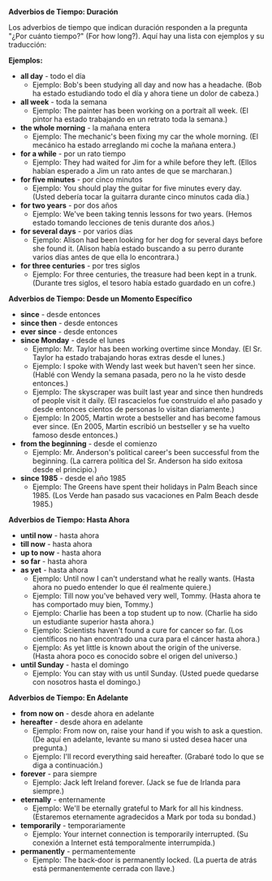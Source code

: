 
**Adverbios de Tiempo: Duración**

Los adverbios de tiempo que indican duración responden a la pregunta "¿Por cuánto tiempo?" (For how long?).  Aquí hay una lista con ejemplos y su traducción:

**Ejemplos:**

*   **all day** - todo el día
    *   Ejemplo: Bob's been studying all day and now has a headache. (Bob ha estado estudiando todo el día y ahora tiene un dolor de cabeza.)
*   **all week** - toda la semana
    *   Ejemplo: The painter has been working on a portrait all week. (El pintor ha estado trabajando en un retrato toda la semana.)
*   **the whole morning** - la mañana entera
    *   Ejemplo: The mechanic's been fixing my car the whole morning. (El mecánico ha estado arreglando mi coche la mañana entera.)
*   **for a while** - por un rato tiempo
    *   Ejemplo: They had waited for Jim for a while before they left. (Ellos habían esperado a Jim un rato antes de que se marcharan.)
*   **for five minutes** - por cinco minutos
    *   Ejemplo: You should play the guitar for five minutes every day. (Usted debería tocar la guitarra durante cinco minutos cada día.)
*   **for two years** - por dos años
    *   Ejemplo: We've been taking tennis lessons for two years. (Hemos estado tomando lecciones de tenis durante dos años.)
*   **for several days** - por varios días
    *   Ejemplo: Alison had been looking for her dog for several days before she found it. (Alison había estado buscando a su perro durante varios días antes de que ella lo encontrara.)
*   **for three centuries** - por tres siglos
    *   Ejemplo: For three centuries, the treasure had been kept in a trunk. (Durante tres siglos, el tesoro había estado guardado en un cofre.)

**Adverbios de Tiempo:  Desde un Momento Específico**

*   **since** - desde entonces
*   **since then** - desde entonces
*   **ever since** - desde entonces
*   **since Monday** - desde el lunes
    *   Ejemplo: Mr. Taylor has been working overtime since Monday. (El Sr. Taylor ha estado trabajando horas extras desde el lunes.)
    *   Ejemplo: I spoke with Wendy last week but haven't seen her since. (Hablé con Wendy la semana pasada, pero no la he visto desde entonces.)
    *   Ejemplo: The skyscraper was built last year and since then hundreds of people visit it daily. (El rascacielos fue construido el año pasado y desde entonces cientos de personas lo visitan diariamente.)
    *   Ejemplo: In 2005, Martin wrote a bestseller and has become famous ever since. (En 2005, Martin escribió un  bestseller y se ha vuelto famoso desde entonces.)
*   **from the beginning** - desde el comienzo
    *   Ejemplo: Mr. Anderson's political career's been successful from the beginning. (La carrera política del Sr. Anderson ha sido exitosa desde el principio.)
*   **since 1985** - desde el año 1985
    *   Ejemplo: The Greens have spent their holidays in Palm Beach since 1985. (Los Verde han pasado sus vacaciones en Palm Beach desde 1985.)

**Adverbios de Tiempo: Hasta Ahora**

*   **until now** - hasta ahora
*   **till now** - hasta ahora
*   **up to now** - hasta ahora
*   **so far** - hasta ahora
*   **as yet** - hasta ahora
    *   Ejemplo: Until now I can't understand what he really wants. (Hasta ahora no puedo entender lo que él realmente quiere.)
    *   Ejemplo: Till now you've behaved very well, Tommy. (Hasta ahora te has comportado muy bien, Tommy.)
    *   Ejemplo: Charlie has been a top student up to now. (Charlie ha sido un estudiante superior hasta ahora.)
    *   Ejemplo: Scientists haven't found a cure for cancer so far. (Los científicos no han encontrado una cura para el cáncer hasta ahora.)
    *   Ejemplo: As yet little is known about the origin of the universe. (Hasta ahora poco es conocido sobre el origen del universo.)
*   **until Sunday** - hasta el domingo
    *   Ejemplo: You can stay with us until Sunday. (Usted puede quedarse con nosotros hasta el domingo.)

**Adverbios de Tiempo: En Adelante**

*   **from now on** - desde ahora en adelante
*   **hereafter** - desde ahora en adelante
    *   Ejemplo: From now on, raise your hand if you wish to ask a question. (De aquí en adelante, levante su mano si usted desea hacer una pregunta.)
    *   Ejemplo: I'll record everything said hereafter. (Grabaré todo lo que se diga a continuación.)
*   **forever** - para siempre
    *   Ejemplo: Jack left Ireland forever. (Jack se fue de Irlanda para siempre.)
*   **eternally** - enternamente
    *   Ejemplo: We'll be eternally grateful to Mark for all his kindness. (Estaremos eternamente agradecidos a Mark por toda su bondad.)
*   **temporarily** - temporariamente
    *   Ejemplo: Your internet connection is temporarily interrupted. (Su conexión a Internet está temporalmente interrumpida.)
*   **permanently** - permamentemente
    *   Ejemplo: The back-door is permanently locked. (La puerta de atrás está permanentemente cerrada con llave.)

